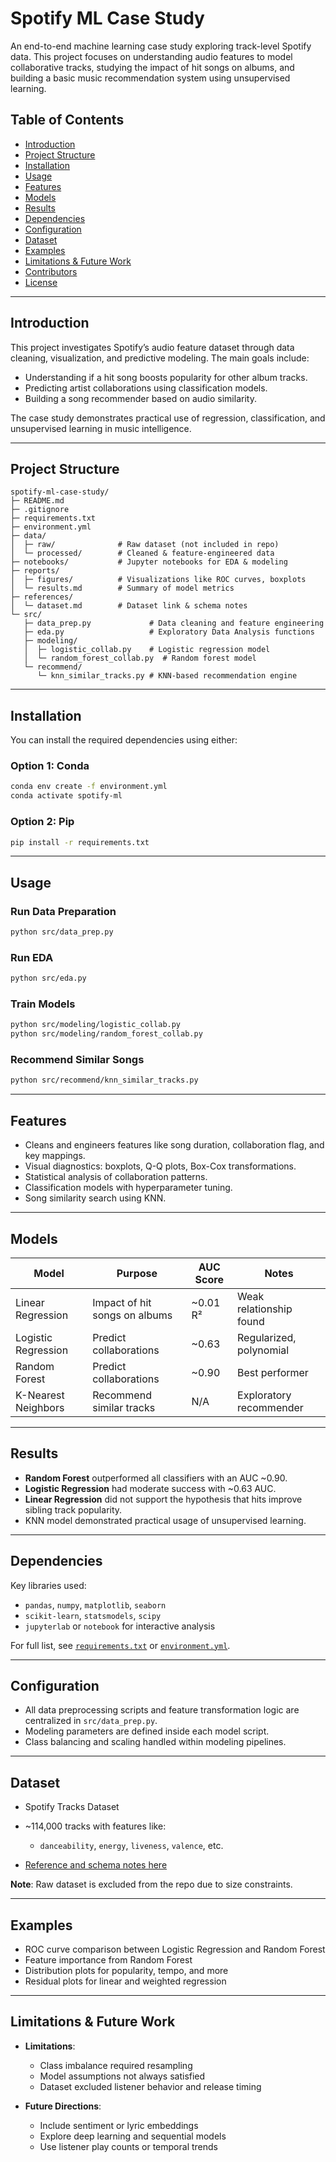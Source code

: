 
# Spotify ML Case Study 

An end-to-end machine learning case study exploring track-level Spotify data. This project focuses on understanding audio features to model collaborative tracks, studying the impact of hit songs on albums, and building a basic music recommendation system using unsupervised learning.

##  Table of Contents

- [Introduction](#introduction)
- [Project Structure](#project-structure)
- [Installation](#installation)
- [Usage](#usage)
- [Features](#features)
- [Models](#models)
- [Results](#results)
- [Dependencies](#dependencies)
- [Configuration](#configuration)
- [Dataset](#dataset)
- [Examples](#examples)
- [Limitations & Future Work](#limitations--future-work)
- [Contributors](#contributors)
- [License](#license)

---

##  Introduction

This project investigates Spotify’s audio feature dataset through data cleaning, visualization, and predictive modeling. The main goals include:
- Understanding if a hit song boosts popularity for other album tracks.
- Predicting artist collaborations using classification models.
- Building a song recommender based on audio similarity.

The case study demonstrates practical use of regression, classification, and unsupervised learning in music intelligence.

---

##  Project Structure

```text
spotify-ml-case-study/
├─ README.md
├─ .gitignore
├─ requirements.txt
├─ environment.yml
├─ data/
│  ├─ raw/              # Raw dataset (not included in repo)
│  └─ processed/        # Cleaned & feature-engineered data
├─ notebooks/           # Jupyter notebooks for EDA & modeling
├─ reports/
│  ├─ figures/          # Visualizations like ROC curves, boxplots
│  └─ results.md        # Summary of model metrics
├─ references/
│  └─ dataset.md        # Dataset link & schema notes
└─ src/
   ├─ data_prep.py             # Data cleaning and feature engineering
   ├─ eda.py                   # Exploratory Data Analysis functions
   ├─ modeling/
   │  ├─ logistic_collab.py    # Logistic regression model
   │  └─ random_forest_collab.py  # Random forest model
   └─ recommend/
      └─ knn_similar_tracks.py # KNN-based recommendation engine
````

---

##  Installation

You can install the required dependencies using either:

### Option 1: Conda

```bash
conda env create -f environment.yml
conda activate spotify-ml
```

### Option 2: Pip

```bash
pip install -r requirements.txt
```

---

##  Usage

### Run Data Preparation

```bash
python src/data_prep.py
```

### Run EDA

```bash
python src/eda.py
```

### Train Models

```bash
python src/modeling/logistic_collab.py
python src/modeling/random_forest_collab.py
```

### Recommend Similar Songs

```bash
python src/recommend/knn_similar_tracks.py
```

---

##  Features

* Cleans and engineers features like song duration, collaboration flag, and key mappings.
* Visual diagnostics: boxplots, Q-Q plots, Box-Cox transformations.
* Statistical analysis of collaboration patterns.
* Classification models with hyperparameter tuning.
* Song similarity search using KNN.

---

##  Models

| Model               | Purpose                       | AUC Score | Notes                   |
| ------------------- | ----------------------------- | --------- | ----------------------- |
| Linear Regression   | Impact of hit songs on albums | \~0.01 R² | Weak relationship found |
| Logistic Regression | Predict collaborations        | \~0.63    | Regularized, polynomial |
| Random Forest       | Predict collaborations        | \~0.90    | Best performer          |
| K-Nearest Neighbors | Recommend similar tracks      | N/A       | Exploratory recommender |

---

##  Results

* **Random Forest** outperformed all classifiers with an AUC \~0.90.
* **Logistic Regression** had moderate success with \~0.63 AUC.
* **Linear Regression** did not support the hypothesis that hits improve sibling track popularity.
* KNN model demonstrated practical usage of unsupervised learning.

---

##  Dependencies

Key libraries used:

* `pandas`, `numpy`, `matplotlib`, `seaborn`
* `scikit-learn`, `statsmodels`, `scipy`
* `jupyterlab` or `notebook` for interactive analysis

For full list, see [`requirements.txt`](requirements.txt) or [`environment.yml`](environment.yml).

---

## Configuration

* All data preprocessing scripts and feature transformation logic are centralized in `src/data_prep.py`.
* Modeling parameters are defined inside each model script.
* Class balancing and scaling handled within modeling pipelines.

---

##  Dataset

* Spotify Tracks Dataset
* \~114,000 tracks with features like:

  * `danceability`, `energy`, `liveness`, `valence`, etc.
* [Reference and schema notes here](references/dataset.md)

**Note**: Raw dataset is excluded from the repo due to size constraints.

---

##  Examples

* ROC curve comparison between Logistic Regression and Random Forest
* Feature importance from Random Forest
* Distribution plots for popularity, tempo, and more
* Residual plots for linear and weighted regression

---

##  Limitations & Future Work

* **Limitations**:

  * Class imbalance required resampling
  * Model assumptions not always satisfied
  * Dataset excluded listener behavior and release timing

* **Future Directions**:

  * Include sentiment or lyric embeddings
  * Explore deep learning and sequential models
  * Use listener play counts or temporal trends

